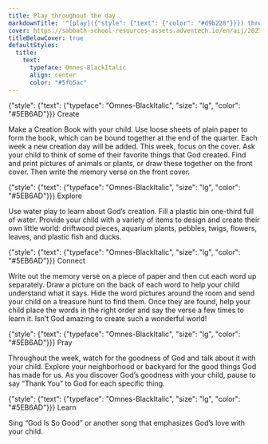 ```yaml
---
title: Play throughout the day
markdownTitle: '^[play]({"style": {"text": {"color": "#d9b228"}}}) throughout the day'
cover: https://sabbath-school-resources-assets.adventech.io/en/aij/2025-01-bg/01/play-cover.png
titleBelowCover: true
defaultStyles:
  title:
    text:
      typeface: Omnes-BlackItalic
      align: center
      color: "#5fb5ac"
---
```


{"style": {"text": {"typeface": "Omnes-BlackItalic", "size": "lg", "color": "#5EB6AD"}}}
Create

Make a Creation Book with your child. Use loose sheets of plain paper to form the book, which can be bound together at the end of the quarter. Each week a new creation day will be added. This week, focus on the cover. Ask your child to think of some of their favorite things that God created. Find and print pictures of animals or plants, or draw these together on the front cover. Then write the memory verse on the front cover.

{"style": {"text": {"typeface": "Omnes-BlackItalic", "size": "lg", "color": "#5EB6AD"}}}
Explore

Use water play to learn about God’s creation. Fill a plastic bin one-third full of water. Provide your child with a variety of items to design and create their own little world: driftwood pieces, aquarium plants, pebbles, twigs, flowers, leaves, and plastic fish and ducks.

{"style": {"text": {"typeface": "Omnes-BlackItalic", "size": "lg", "color": "#5EB6AD"}}}
Connect

Write out the memory verse on a piece of paper and then cut each word up separately. Draw a picture on the back of each word to help your child understand what it says. Hide the word pictures around the room and send your child on a treasure hunt to find them. Once they are found, help your child place the words in the right order and say the verse a few times to learn it. Isn’t God amazing to create such a wonderful world!

{"style": {"text": {"typeface": "Omnes-BlackItalic", "size": "lg", "color": "#5EB6AD"}}}
Pray

Throughout the week, watch for the goodness of God and talk about it with your child. Explore your neighborhood or backyard for the good things God has made for us. As you discover God’s goodness with your child, pause to say “Thank You” to God for each specific thing.

{"style": {"text": {"typeface": "Omnes-BlackItalic", "size": "lg", "color": "#5EB6AD"}}}
Learn

Sing “God Is So Good” or another song that emphasizes God’s love with your child.